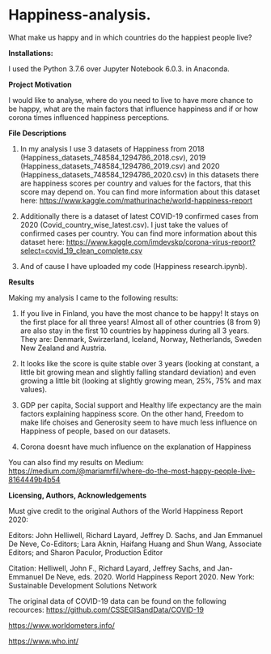 # Happiness-analysis.
What make us happy and in which countries do the happiest people live?

**Installations:**

I used the Python 3.7.6 over Jupyter Notebook 6.0.3. in Anaconda.

**Project Motivation**

I would like to analyse, where do you need to live to have more chance to be happy, what are the main factors that influence happiness and if or how corona times influenced happiness perceptions.

**File Descriptions**

1) In my analysis I use 3 datasets of Happiness from 2018 (Happiness_datasets_748584_1294786_2018.csv), 2019 (Happiness_datasets_748584_1294786_2019.csv) and 2020 (Happiness_datasets_748584_1294786_2020.csv) in this datasets there are happiness scores per country and values for the factors, that this score may depend on.
You can find more information about this dataset here: https://www.kaggle.com/mathurinache/world-happiness-report

2) Additionally there is a dataset of latest COVID-19 confirmed cases from 2020 (Covid_country_wise_latest.csv). I just take the values of confirmed cases per country.
You can find more information about this dataset here: https://www.kaggle.com/imdevskp/corona-virus-report?select=covid_19_clean_complete.csv

3) And of cause I have uploaded my code (Happiness research.ipynb).

**Results**

Making my analysis I came to the following results:

1) If you live in Finland, you have the most chance to be happy! It stays on the first place for all three years! Almost all of other countries (8 from 9) are also stay in the first 10 countries by happiness during all 3 years. They are: Denmark, Swirzerland, Iceland, Norway, Netherlands, Sweden New Zealand and Austria.

2) It looks like the score is quite stable over 3 years (looking at constant, a little bit growing mean and slightly falling standard deviation) and even growing a little bit (looking at slightly growing mean, 25%, 75% and max values).

3) GDP per capita, Social support and Healthy life expectancy are the main factors explaining happiness score. On the other hand, Freedom to make life choises and Generosity seem to have much less influence on Happiness of people, based on our datasets.

4) Corona doesnt have much influence on the explanation of Happiness

You can also find my results on Medium: https://medium.com/@mariamrfil/where-do-the-most-happy-people-live-8164449b4b54

**Licensing, Authors, Acknowledgements**

Must give credit to the original Authors of the World Happiness Report 2020:

Editors: John Helliwell, Richard Layard, Jeffrey D. Sachs, and Jan Emmanuel De Neve, Co-Editors; Lara Aknin, Haifang Huang and Shun Wang, Associate Editors; and Sharon Paculor, Production Editor

Citation:
Helliwell, John F., Richard Layard, Jeffrey Sachs, and Jan-Emmanuel De Neve, eds. 2020. World Happiness Report 2020. New York: Sustainable Development Solutions Network

The original data of COVID-19 data can be found on the following recources:
https://github.com/CSSEGISandData/COVID-19

https://www.worldometers.info/

https://www.who.int/
